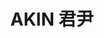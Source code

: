 ---
title: "AKIN 君尹"
description: "AKIN 君尹"
layout: shop
keywords:
  - 美食競賽
  - 台灣美食
  - 美食精選
datePublished: "2025-06-30"
dateModified: "2025-07-03"
city: "台北市"
district: "中山區"
address: "台北市中山區建國北路一段92巷8號"
phone: "0225091070"
geo: "25.049995899619102, 121.53552306787505"
google_map: "https://maps.app.goo.gl/rEsG2E6YAG1oYkq78"
footinder: "https://footinder.com.tw/%e5%8f%b0%e5%8c%97%e5%b8%82%e4%b8%ad%e5%b1%b1%e5%8d%80/362191/"
official: "https://www.facebook.com/brise.tw/"
award:
  - name: "500盤"
    year: "2024"
    entries:
      - dishes:
          - "馬糞海膽、金桔、大葉"

---
